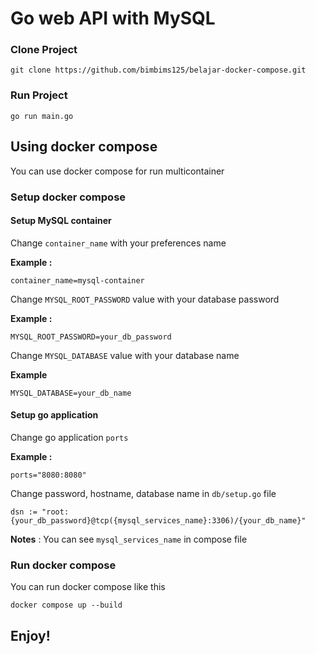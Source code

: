 # Go web API with MySQL

### Clone Project
```
git clone https://github.com/bimbims125/belajar-docker-compose.git
```

### Run Project
```
go run main.go
```

## Using docker compose
You can use docker compose for run multicontainer

### Setup docker compose

#### Setup MySQL container
Change `container_name` with your preferences name

**Example :**
```
container_name=mysql-container
```

Change `MYSQL_ROOT_PASSWORD` value with your database password

**Example :**
```
MYSQL_ROOT_PASSWORD=your_db_password
```
Change `MYSQL_DATABASE` value with your database name

**Example**
```
MYSQL_DATABASE=your_db_name
```

#### Setup go application
Change go application `ports`

**Example :**
```
ports="8080:8080"
```

Change password, hostname, database name in `db/setup.go` file

```
dsn := "root:{your_db_password}@tcp({mysql_services_name}:3306)/{your_db_name}"
```
**Notes** : You can see `mysql_services_name` in compose file

### Run docker compose

You can run docker compose like this

```
docker compose up --build
```

## Enjoy!



